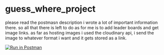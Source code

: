# guess_where_project
please read the postmasn description i wrote a lot of important information there.
so all that there is left to do as for me is to add leader boards and get image links.
as far as hosting images i used the cloudinary api, i send the image to whatever format i want and it gets stored as a link.

[![Run in Postman](https://run.pstmn.io/button.svg)](https://app.getpostman.com/run-collection/d2fa42720e11027839cf)
